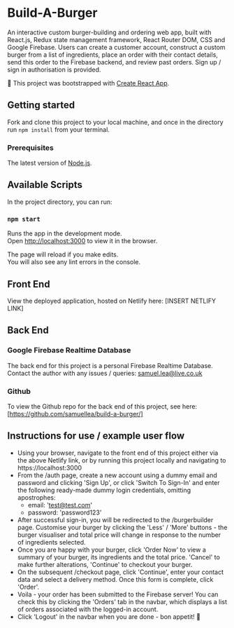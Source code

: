 # Build-A-Burger

An interactive custom burger-building and ordering web app, built with React.js, Redux state management framework, React Router DOM, CSS and Google Firebase. Users can create a customer account,
construct a custom burger from a list of ingredients, place an order with their contact details, send this order to the Firebase backend, and review past orders. Sign up / sign in authorisation is provided.

🍔 This project was bootstrapped with [Create React App](https://github.com/facebook/create-react-app).

## Getting started

Fork and clone this project to your local machine, and once in the directory run `npm install` from your terminal.

### Prerequisites

The latest version of [Node.js](https://nodejs.org/).

## Available Scripts

In the project directory, you can run:

### `npm start`

Runs the app in the development mode.<br>
Open [http://localhost:3000](http://localhost:3000) to view it in the browser.

The page will reload if you make edits.<br>
You will also see any lint errors in the console.

## Front End

View the deployed application, hosted on Netlify here: [INSERT NETLIFY LINK]

## Back End

### Google Firebase Realtime Database

The back end for this project is a personal Firebase Realtime Database. Contact the author with any issues / queries: samuel.lea@live.co.uk

### Github

To view the Github repo for the back end of this project, see here: [https://github.com/samuellea/build-a-burger/]

## Instructions for use / example user flow

* Using your browser, navigate to the front end of this project either via the above Netlify link, or by running this project locally and navigating to https://localhost:3000
* From the /auth page, create a new account using a dummy email and password and clicking 'Sign Up', or click 'Switch To Sign-In' and enter the following ready-made dummy login credentials, omitting apostrophes:
  - email: 'test@test.com'
  - password: 'password123'
* After successful sign-in, you will be redirected to the /burgerbuilder page. Customise your burger by clicking the 'Less' / 'More' buttons - the burger visualiser and total price will change in response to the number of ingredients selected.
* Once you are happy with your burger, click 'Order Now' to view a summary of your burger, its ingredients and the total price. 'Cancel' to make further alterations, 'Continue' to checkout your burger.
* On the subsequent /checkout page, click 'Continue', enter your contact data and select a delivery method. Once this form is complete, click 'Order'.
* Voila - your order has been submitted to the Firebase server! You can check this by clicking the 'Orders' tab in the navbar, which displays a list of orders associated with the logged-in account.
* Click 'Logout' in the navbar when you are done - bon appetit! 🍔